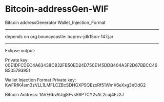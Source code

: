 Bitcoin-addressGen-WIF
======================

Bitcoin addressGenerator Wallet_Injection_Format

------------------------------------------------

depends on org.bouncycastle: bcprov-jdk15on-147.jar

------------------------------------------------


Eclipse output:

Private key: 00E1DFCDEC4A63438C832FB50ED24D750E145DDB404A3F2D67BBCC49B505793951

Wallet Injection Format Private key: KwFRfK4sm3zVLL1LMFLCZBcSDHGXP9QEzxRf51WmX6eXxg3nDdG2

Bitcoin Address: 1AVE6bvAUgj8FvsS6PTCY2vAL2cuj4Fz2J



